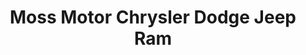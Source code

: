 ---
title: "Moss Motor Chrysler Dodge Jeep Ram"
url: /south-pittsburg/moss-motor-chrysler-dodge-jeep-ram/
shop: Autohaus
---